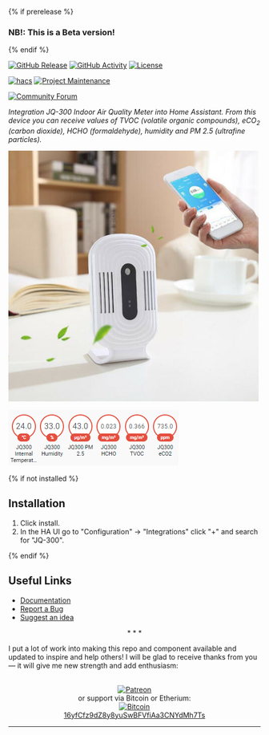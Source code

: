 {% if prerelease %}
### NB!: This is a Beta version!
{% endif %}

[![GitHub Release][releases-shield]][releases]
[![GitHub Activity][commits-shield]][commits]
[![License][license-shield]][license]

[![hacs][hacs-shield]][hacs]
[![Project Maintenance][maintenance-shield]][user_profile]

[![Community Forum][forum-shield]][forum]

_Integration JQ-300 Indoor Air Quality Meter into Home Assistant. From this device you can receive values of TVOC (volatile organic compounds), eCO<sub>2</sub> (carbon dioxide), HCHO (formaldehyde), humidity and PM 2.5 (ultrafine particles)._

![logo][logoimg]

![example][exampleimg]

{% if not installed %}
## Installation

1. Click install.
1. In the HA UI go to "Configuration" -> "Integrations" click "+" and search for "JQ-300".

{% endif %}
## Useful Links

- [Documentation][component]
- [Report a Bug][report_bug]
- [Suggest an idea][suggest_idea]

<p align="center">* * *</p>
I put a lot of work into making this repo and component available and updated to inspire and help others! I will be glad to receive thanks from you — it will give me new strength and add enthusiasm:
<p align="center"><br>
<a href="https://www.patreon.com/join/limych?" target="_blank"><img src="http://khrolenok.ru/support_patreon.png" alt="Patreon" width="250" height="48"></a>
<br>or&nbsp;support via Bitcoin or Etherium:<br>
<a href="https://sochain.com/a/mjz640g" target="_blank"><img src="http://khrolenok.ru/support_bitcoin.png" alt="Bitcoin" width="150"><br>
16yfCfz9dZ8y8yuSwBFVfiAa3CNYdMh7Ts</a>
</p>

***

[component]: https://github.com/Limych/ha-jq300
[commits-shield]: https://img.shields.io/github/commit-activity/y/Limych/ha-jq300.svg?style=popout
[commits]: https://github.com/Limych/ha-jq300/commits/master
[hacs-shield]: https://img.shields.io/badge/HACS-Custom-orange.svg?style=popout
[hacs]: https://hacs.xyz
[logoimg]: https://github.com/Limych/ha-jq300/raw/master/logo.jpeg
[exampleimg]: https://github.com/Limych/ha-jq300/raw/master/example.png
[forum-shield]: https://img.shields.io/badge/community-forum-brightgreen.svg?style=popout
[forum]: https://community.home-assistant.io/t/jq-300-200-100-indoor-air-quality-meter/189098
[license]: https://github.com/Limych/ha-jq300/blob/main/LICENSE.md
[license-shield]: https://img.shields.io/badge/license-Creative_Commons_BY--NC--SA_License-lightgray.svg?style=popout
[maintenance-shield]: https://img.shields.io/badge/maintainer-Andrey%20Khrolenok%20%40Limych-blue.svg?style=popout
[releases-shield]: https://img.shields.io/github/release/Limych/ha-jq300.svg?style=popout
[releases]: https://github.com/Limych/ha-jq300/releases
[releases-latest]: https://github.com/Limych/ha-jq300/releases/latest
[user_profile]: https://github.com/Limych
[report_bug]: https://github.com/Limych/ha-jq300/issues/new?template=bug_report.md
[suggest_idea]: https://github.com/Limych/ha-jq300/issues/new?template=feature_request.md
[contributors]: https://github.com/Limych/ha-jq300/graphs/contributors
